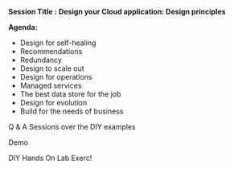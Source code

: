 __Session Title :__ __Design your Cloud application: Design principles__

__Agenda:__

* Design for self-healing 
* Recommendations                
* Redundancy                                                         
* Design to scale out
* Design for operations 
* Managed services 
* The best data store for the job
* Design for evolution
* Build for the needs of business

Q & A Sessions over the DIY examples

Demo

DIY Hands On Lab Exerc!


